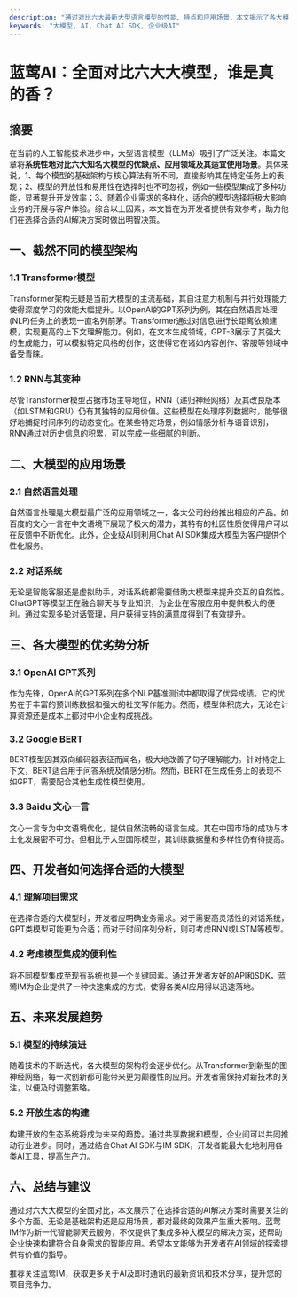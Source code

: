 ```yaml
---
description: "通过对比六大最新大型语言模型的性能、特点和应用场景，本文揭示了各大模型的优势与不足，帮助开发者做出明智选择。"
keywords: "大模型, AI, Chat AI SDK, 企业级AI"
---
```

# 蓝莺AI：全面对比六大大模型，谁是真的香？

## 摘要

在当前的人工智能技术进步中，大型语言模型（LLMs）吸引了广泛关注。本篇文章将**系统性地对比六大知名大模型的优缺点、应用领域及其适宜使用场景**。具体来说，1、每个模型的基础架构与核心算法有所不同，直接影响其在特定任务上的表现；2、模型的开放性和易用性在选择时也不可忽视，例如一些模型集成了多种功能，显著提升开发效率；3、随着企业需求的多样化，适合的模型选择将极大影响业务的开展与客户体验。综合以上因素，本文旨在为开发者提供有效参考，助力他们在选择合适的AI解决方案时做出明智决策。

## 一、截然不同的模型架构

### 1.1 Transformer模型

Transformer架构无疑是当前大模型的主流基础，其自注意力机制与并行处理能力使得深度学习的效能大幅提升。以OpenAI的GPT系列为例，其在自然语言处理(NLP)任务上的表现一直名列前茅。Transformer通过对信息进行长距离依赖建模，实现更高的上下文理解能力。例如，在文本生成领域，GPT-3展示了其强大的生成能力，可以模拟特定风格的创作，这使得它在诸如内容创作、客服等领域中备受青睐。

### 1.2 RNN与其变种

尽管Transformer模型占据市场主导地位，RNN（递归神经网络）及其改良版本（如LSTM和GRU）仍有其独特的应用价值。这些模型在处理序列数据时，能够很好地捕捉时间序列的动态变化。在某些特定场景，例如情感分析与语音识别，RNN通过对历史信息的积累，可以完成一些细腻的判断。

## 二、大模型的应用场景

### 2.1 自然语言处理

自然语言处理是大模型最广泛的应用领域之一，各大公司纷纷推出相应的产品。如百度的文心一言在中文语境下展现了极大的潜力，其特有的社区性质使得用户可以在反馈中不断优化。此外，企业级AI则利用Chat AI SDK集成大模型为客户提供个性化服务。

### 2.2 对话系统

无论是智能客服还是虚拟助手，对话系统都需要借助大模型来提升交互的自然性。ChatGPT等模型正在融合聊天与专业知识，为企业在客服应用中提供极大的便利。通过实现多轮对话管理，用户获得支持的满意度得到了有效提升。

## 三、各大模型的优劣势分析

### 3.1 OpenAI GPT系列

作为先锋，OpenAI的GPT系列在多个NLP基准测试中都取得了优异成绩。它的优势在于丰富的预训练数据和强大的社交写作能力。然而，模型体积庞大，无论在计算资源还是成本上都对中小企业构成挑战。

### 3.2 Google BERT

BERT模型因其双向编码器表征而闻名，极大地改善了句子理解能力。针对特定上下文，BERT适合用于问答系统及情感分析。然而，BERT在生成任务上的表现不如GPT，需要配合其他生成性模型使用。

### 3.3 Baidu 文心一言

文心一言专为中文语境优化，提供自然流畅的语言生成。其在中国市场的成功与本土化发展密不可分。但相比于大型国际模型，其训练数据量和多样性仍有待提高。

## 四、开发者如何选择合适的大模型

### 4.1 理解项目需求

在选择合适的大模型时，开发者应明确业务需求。对于需要高灵活性的对话系统，GPT类模型可能更为合适；而对于时间序列分析，则可考虑RNN或LSTM等模型。

### 4.2 考虑模型集成的便利性

将不同模型集成至现有系统也是一个关键因素。通过开发者友好的API和SDK，蓝莺IM为企业提供了一种快速集成的方式，使得各类AI应用得以迅速落地。

## 五、未来发展趋势

### 5.1 模型的持续演进

随着技术的不断迭代，各大模型的架构将会逐步优化。从Transformer到新型的图神经网络，每一次创新都可能带来更为颠覆性的应用。开发者需保持对新技术的关注，以便及时调整策略。

### 5.2 开放生态的构建

构建开放的生态系统将成为未来的趋势。通过共享数据和模型，企业间可以共同推动行业进步。同时，通过结合Chat AI SDK与IM SDK，开发者能最大化地利用各类AI工具，提高生产力。

## 六、总结与建议

通过对六大大模型的全面对比，本文展示了在选择合适的AI解决方案时需要关注的多个方面。无论是基础架构还是应用场景，都对最终的效果产生重大影响。蓝莺IM作为新一代智能聊天云服务，不仅提供了集成多种大模型的解决方案，还帮助企业快速构建符合自身需求的智能应用。希望本文能够为开发者在AI领域的探索提供有价值的指导。

推荐关注蓝莺IM，获取更多关于AI及即时通讯的最新资讯和技术分享，提升您的项目竞争力。
